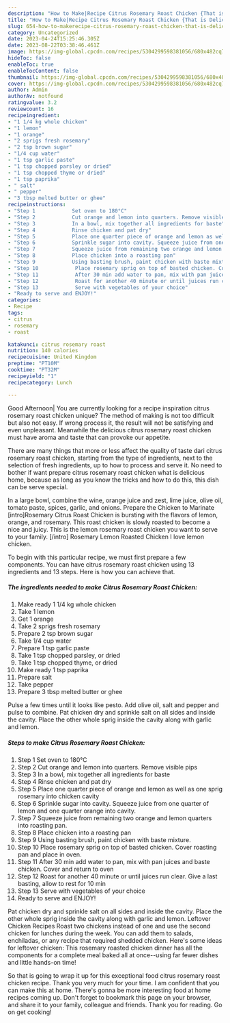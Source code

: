 ```yaml
---
description: "How to Make|Recipe Citrus Rosemary Roast Chicken {That is Delicious"
title: "How to Make|Recipe Citrus Rosemary Roast Chicken {That is Delicious"
slug: 654-how-to-makerecipe-citrus-rosemary-roast-chicken-that-is-delicious
category: Uncategorized
date: 2023-04-24T15:25:46.305Z
date: 2023-08-22T03:38:46.461Z
image: https://img-global.cpcdn.com/recipes/5304299598381056/680x482cq70/citrus-rosemary-roast-chicken-recipe-main-photo.jpg
hideToc: false
enableToc: true
enableTocContent: false
thumbnail: https://img-global.cpcdn.com/recipes/5304299598381056/680x482cq70/citrus-rosemary-roast-chicken-recipe-main-photo.jpg
cover: https://img-global.cpcdn.com/recipes/5304299598381056/680x482cq70/citrus-rosemary-roast-chicken-recipe-main-photo.jpg
author: Admin
authorAv: notfound
ratingvalue: 3.2
reviewcount: 16
recipeingredient:
- "1 1/4 kg whole chicken"
- "1 lemon"
- "1 orange"
- "2 sprigs fresh rosemary"
- "2 tsp brown sugar"
- "1/4 cup water"
- "1 tsp garlic paste"
- "1 tsp chopped parsley or dried"
- "1 tsp chopped thyme or dried"
- "1 tsp paprika"
- " salt"
- " pepper"
- "3 tbsp melted butter or ghee"
recipeinstructions:
- "Step 1            Set oven to 180°C"
- "Step 2            Cut orange and lemon into quarters. Remove visible pips"
- "Step 3            In a bowl, mix together all ingredients for baste"
- "Step 4            Rinse chicken and pat dry"
- "Step 5            Place one quarter piece of orange and lemon as well as one sprig rosemary into chicken cavity"
- "Step 6            Sprinkle sugar into cavity. Squeeze juice from one quarter of lemon and one quarter orange into cavity."
- "Step 7            Squeeze juice from remaining two orange and lemon quarters into roasting pan."
- "Step 8            Place chicken into a roasting pan"
- "Step 9            Using basting brush, paint chicken with baste mixture."
- "Step 10            Place rosemary sprig on top of basted chicken. Cover roasting pan and place in oven."
- "Step 11            After 30 min add water to pan, mix with pan juices and baste chicken. Cover and return to oven"
- "Step 12            Roast for another 40 minute or until juices run clear. Give a last basting, allow to rest for 10 min"
- "Step 13            Serve with vegetables of your choice"
- "Ready to serve and ENJOY!"
categories:
- Recipe
tags:
- citrus
- rosemary
- roast

katakunci: citrus rosemary roast 
nutrition: 140 calories
recipecuisine: United Kingdom
preptime: "PT10M"
cooktime: "PT32M"
recipeyield: "1"
recipecategory: Lunch

---
```



Good Afternoon| You are currently looking for a recipe inspiration citrus rosemary roast chicken unique? The method of making is not too difficult but also not easy. If wrong process it, the result will not be satisfying and even unpleasant. Meanwhile the delicious citrus rosemary roast chicken must have aroma and taste that can provoke our appetite.






There are many things that more or less affect the quality of taste dari citrus rosemary roast chicken, starting from the type of ingredients, next to the selection of fresh ingredients, up to how to process and serve it. No need to bother if want prepare citrus rosemary roast chicken what is delicious home, because as long as you know the tricks and how to do this, this dish can be serve  special.


In a large bowl, combine the wine, orange juice and zest, lime juice, olive oil, tomato paste, spices, garlic, and onions. Prepare the Chicken to Marinate [intro]Rosemary Citrus Roast Chicken is bursting with the flavors of lemon, orange, and rosemary. This roast chicken is slowly roasted to become a nice and juicy. This is the lemon rosemary roast chicken you want to serve to your family. [/intro] Rosemary Lemon Roasted Chicken I love lemon chicken.


To begin with this particular recipe, we must first prepare a few components. You can have citrus rosemary roast chicken using 13 ingredients and 13 steps. Here is how you can achieve that.

<!--inarticleads1-->

##### The ingredients needed to make Citrus Rosemary Roast Chicken:

1. Make ready 1 1/4 kg whole chicken
1. Take 1 lemon
1. Get 1 orange
1. Take 2 sprigs fresh rosemary
1. Prepare 2 tsp brown sugar
1. Take 1/4 cup water
1. Prepare 1 tsp garlic paste
1. Take 1 tsp chopped parsley, or dried
1. Take 1 tsp chopped thyme, or dried
1. Make ready 1 tsp paprika
1. Prepare  salt
1. Take  pepper
1. Prepare 3 tbsp melted butter or ghee


Pulse a few times until it looks like pesto. Add olive oil, salt and pepper and pulse to combine. Pat chicken dry and sprinkle salt on all sides and inside the cavity. Place the other whole sprig inside the cavity along with garlic and lemon. 

<!--inarticleads2-->

##### Steps to make Citrus Rosemary Roast Chicken:

1. Step 1            Set oven to 180°C
1. Step 2            Cut orange and lemon into quarters. Remove visible pips
1. Step 3            In a bowl, mix together all ingredients for baste
1. Step 4            Rinse chicken and pat dry
1. Step 5            Place one quarter piece of orange and lemon as well as one sprig rosemary into chicken cavity
1. Step 6            Sprinkle sugar into cavity. Squeeze juice from one quarter of lemon and one quarter orange into cavity.
1. Step 7            Squeeze juice from remaining two orange and lemon quarters into roasting pan.
1. Step 8            Place chicken into a roasting pan
1. Step 9            Using basting brush, paint chicken with baste mixture.
1. Step 10            Place rosemary sprig on top of basted chicken. Cover roasting pan and place in oven.
1. Step 11            After 30 min add water to pan, mix with pan juices and baste chicken. Cover and return to oven
1. Step 12            Roast for another 40 minute or until juices run clear. Give a last basting, allow to rest for 10 min
1. Step 13            Serve with vegetables of your choice
1. Ready to serve and ENJOY!

Pat chicken dry and sprinkle salt on all sides and inside the cavity. Place the other whole sprig inside the cavity along with garlic and lemon. Leftover Chicken Recipes Roast two chickens instead of one and use the second chicken for lunches during the week. You can add them to salads, enchiladas, or any recipe that required shedded chicken. Here&#39;s some ideas for leftover chicken: This rosemary roasted chicken dinner has all the components for a complete meal baked all at once--using far fewer dishes and little hands-on time! 

So that is going to wrap it up for this exceptional food citrus rosemary roast chicken recipe. Thank you very much for your time. I am confident that you can make this at home. There's gonna be more interesting food at home recipes coming up. Don't forget to bookmark this page on your browser, and share it to your family, colleague and friends. Thank you for reading. Go on get cooking!

